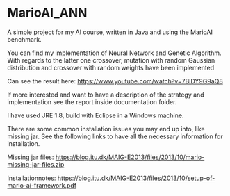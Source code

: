 # MarioAI_ANN
A simple project for my AI course, written in Java and using the MarioAI benchmark.

You can find my implementation of Neural Network and Genetic Algorithm.
With regards to the latter one crossover, mutation with random Gaussian distribution and crossover with random weights have been implemented

Can see the result here:
https://www.youtube.com/watch?v=7BlDY9G9aQ8

If more interested and want to have a description of the strategy and implementation see the report inside documentation folder.

I have used JRE 1.8, build with Eclipse in a Windows machine.

There are some common installation issues you may end up into, like missing jar. See the following links to have all the necessary information for installation.

Missing jar files:
https://blog.itu.dk/MAIG-E2013/files/2013/10/mario-missing-jar-files.zip

Installationnotes:
https://blog.itu.dk/MAIG-E2013/files/2013/10/setup-of-mario-ai-framework.pdf
